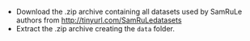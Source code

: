 - Download the .zip archive containing all datasets used by SamRuLe authors from  http://tinyurl.com/SamRuLedatasets
- Extract the .zip archive creating the `data` folder.